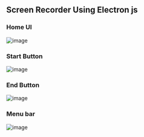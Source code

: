 ## Screen Recorder Using Electron js
### Home UI
![image](https://user-images.githubusercontent.com/62868878/123625657-98959580-d82d-11eb-9ba4-7314ae26b6fb.png)

### Start Button
![image](https://user-images.githubusercontent.com/62868878/123625764-bbc04500-d82d-11eb-95aa-b1630043f3de.png)

### End Button
![image](https://user-images.githubusercontent.com/62868878/123625805-c549ad00-d82d-11eb-9b45-d3fad486f27b.png)

### Menu bar
![image](https://user-images.githubusercontent.com/62868878/123625865-d692b980-d82d-11eb-9847-85333228aaa6.png)
